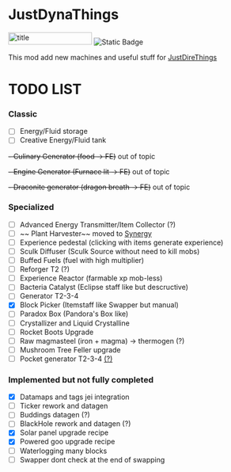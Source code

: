 # JustDynaThings

<p><img src="https://cf.way2muchnoise.eu/versions/1189855.svg" alt="title" width="169" height="25" /> <img src="https://img.shields.io/badge/NeoForge-lime?style=plastic&amp;link=https%3A%2F%2Fneoforged.net%2F" alt="Static Badge" /></p>

This mod add new machines and useful stuff for [JustDireThings](https://legacy.curseforge.com/minecraft/mc-mods/just-dire-things)

# TODO LIST

### Classic

- [ ] Energy/Fluid storage
- [ ] Creative Energy/Fluid tank

~~- Culinary Generator (food -> FE)~~ out of topic

~~- Engine Generator (Furnace lit -> FE)~~ out of topic

~~-  Draconite generator (dragon breath -> FE)~~ out of topic

### Specialized

- [ ] Advanced Energy Transmitter/Item Collector (?)
- [ ] ~~  Plant Harvester~~ moved to [Synergy](https://github.com/DevDyna/Synergy)
- [ ] Experience pedestal (clicking with items generate experience)
- [ ] Sculk Diffuser (Sculk Source without need to kill mobs)
- [ ] Buffed Fuels (fuel with high multiplier)
- [ ] Reforger T2 (?)
- [ ] Experience Reactor (farmable xp mob-less)
- [ ] Bacteria Catalyst (Eclipse staff like but descructive)
- [ ] Generator T2-3-4
- [x] Block Picker (Itemstaff like Swapper but manual)
- [ ] Paradox Box (Pandora's Box like)
- [ ] Crystallizer and Liquid Crystalline
- [ ] Rocket Boots Upgrade
- [ ] Raw magmasteel (iron + magma) -> thermogen (?)
- [ ] Mushroom Tree Feller upgrade
- [ ] Pocket generator T2-3-4 [(?)](https://github.com/Direwolf20-MC/JustDireThings/blob/main/src/main/resources/assets/justdirethings/textures/item/pocket_generator_t4.png)

### Implemented but not fully completed

- [x] Datamaps and tags jei integration
- [ ] Ticker rework and datagen
- [ ] Buddings datagen (?)
- [ ] BlackHole rework and datagen (?)
- [x] Solar panel upgrade recipe
- [x] Powered goo upgrade recipe
- [ ] Waterlogging many blocks
- [ ] Swapper dont check at the end of swapping
